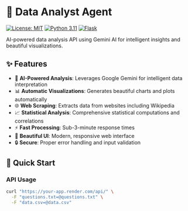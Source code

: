 # 🚀 Data Analyst Agent

[![License: MIT](https://img.shields.io/badge/License-MIT-yellow.svg)](https://opensource.org/licenses/MIT)
[![Python 3.11](https://img.shields.io/badge/python-3.11-blue.svg)](https://www.python.org/downloads/release/python-3110/)
[![Flask](https://img.shields.io/badge/Flask-3.0.0-green.svg)](https://flask.palletsprojects.com/)

AI-powered data analysis API using Gemini AI for intelligent insights and beautiful visualizations.

## ✨ Features

- 🧠 **AI-Powered Analysis**: Leverages Google Gemini for intelligent data interpretation
- 📊 **Automatic Visualizations**: Generates beautiful charts and plots automatically
- 🌐 **Web Scraping**: Extracts data from websites including Wikipedia
- 📈 **Statistical Analysis**: Comprehensive statistical computations and correlations
- ⚡ **Fast Processing**: Sub-3-minute response times
- 🎨 **Beautiful UI**: Modern, responsive web interface
- 🔒 **Secure**: Proper error handling and input validation

## 🚀 Quick Start

### API Usage

```bash
curl "https://your-app.render.com/api/" \
  -F "questions.txt=@questions.txt" \
  -F "data.csv=@data.csv"
